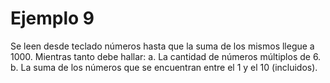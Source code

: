# Ejemplo 9
Se leen desde teclado números hasta que la suma de los mismos llegue a 1000. Mientras tanto debe hallar: a. La cantidad de números múltiplos de 6. b. La suma de los números que se encuentran entre el 1 y el 10 (incluidos).